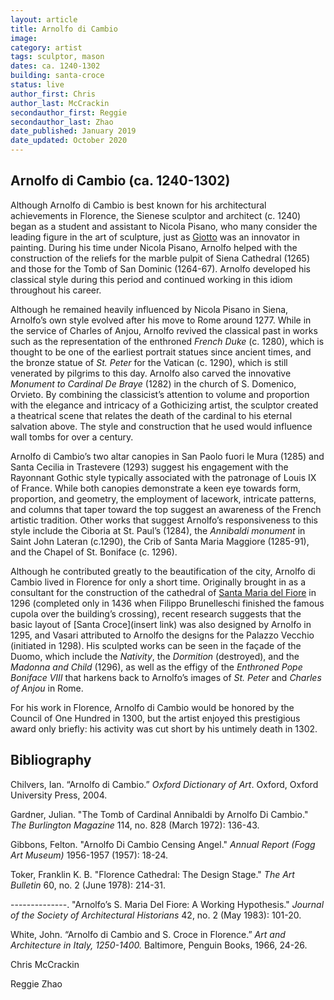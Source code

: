 ```yaml
---
layout: article
title: Arnolfo di Cambio
image:
category: artist
tags: sculptor, mason
dates: ca. 1240-1302
building: santa-croce 
status: live
author_first: Chris
author_last: McCrackin
secondauthor_first: Reggie
secondauthor_last: Zhao
date_published: January 2019
date_updated: October 2020
---
```



## Arnolfo di Cambio (ca. 1240-1302)

Although Arnolfo di Cambio is best known for his architectural achievements in Florence, the Sienese sculptor and architect (c. 1240) began as a student and assistant to Nicola Pisano, who many consider the leading figure in the art of sculpture, just as [Giotto](https://florenceasitwas.wlu.edu/people/giotto-di-bondone.html) was an innovator in painting. During his time under Nicola Pisano, Arnolfo helped with the construction of the reliefs for the marble pulpit of Siena Cathedral (1265) and those for the Tomb of San Dominic (1264-67). Arnolfo developed his classical style during this period and continued working in this idiom throughout his career.

<!-- more -->

Although he remained heavily influenced by Nicola Pisano in Siena, Arnolfo’s own style evolved after his move to Rome around 1277. While in the service of Charles of Anjou, Arnolfo revived the classical past in works such as the representation of the enthroned *French Duke* (c. 1280), which is thought to be one of the earliest portrait statues since ancient times, and the bronze statue of *St. Peter* for the Vatican (c. 1290), which is still venerated by pilgrims to this day. Arnolfo also carved the innovative *Monument to Cardinal De Braye* (1282) in the church of S. Domenico, Orvieto. By combining the classicist’s attention to volume and proportion with the elegance and intricacy of a Gothicizing artist, the sculptor created a theatrical scene that relates the death of the cardinal to his eternal salvation above. The style and construction that he used would influence wall tombs for over a century.

Arnolfo di Cambio’s two altar canopies in San Paolo fuori le Mura (1285) and Santa Cecilia in Trastevere (1293) suggest his engagement with the Rayonnant Gothic style typically associated with the patronage of Louis IX of France. While both canopies demonstrate a keen eye towards form, proportion, and geometry, the employment of lacework, intricate patterns, and columns that taper toward the top suggest an awareness of the French artistic tradition. Other works that suggest Arnolfo’s responsiveness to this style include the Ciboria at St. Paul’s (1284), the *Annibaldi monument* in Saint John Lateran (c.1290), the Crib of Santa Maria Maggiore (1285-91), and the Chapel of St. Boniface (c. 1296).

Although he contributed greatly to the beautification of the city, Arnolfo di Cambio lived in Florence for only a short time. Originally brought in as a consultant for the construction of the cathedral of [Santa Maria del Fiore](https://florenceasitwas.wlu.edu/architecture/santa-maria-del-fiore.html) in 1296 (completed only in 1436 when Filippo Brunelleschi finished the famous cupola over the building’s crossing), recent research suggests that the basic layout of [Santa Croce](insert link) was also designed by Arnolfo in 1295, and Vasari attributed to Arnolfo the designs for the Palazzo Vecchio (initiated in 1298). His sculpted works can be seen in the façade of the Duomo, which include the *Nativity*, the *Dormition* (destroyed), and the *Madonna and Child* (1296), as well as the effigy of the *Enthroned Pope Boniface VIII* that harkens back to Arnolfo’s images of *St. Peter* and *Charles of Anjou* in Rome.

For his work in Florence, Arnolfo di Cambio would be honored by the Council of One Hundred in 1300, but the artist enjoyed this prestigious award only briefly: his activity was cut short by his untimely death in 1302.

## Bibliography

Chilvers, Ian. “Arnolfo di Cambio.” *Oxford Dictionary of Art*. Oxford, Oxford University Press, 2004.

Gardner, Julian. "The Tomb of Cardinal Annibaldi by Arnolfo Di Cambio." *The Burlington Magazine* 114, no. 828 (March 1972): 136-43.

Gibbons, Felton. "Arnolfo Di Cambio Censing Angel." *Annual Report (Fogg Art Museum)* 1956-1957 (1957): 18-24.

Toker, Franklin K. B. "Florence Cathedral: The Design Stage." *The Art Bulletin* 60, no. 2 (June 1978): 214-31.

--------------. "Arnolfo’s S. Maria Del Fiore: A Working Hypothesis." *Journal of the Society of Architectural Historians* 42, no. 2 (May 1983): 101-20.

White, John. “Arnolfo di Cambio and S. Croce in Florence.” *Art and Architecture in Italy, 1250-1400.* Baltimore, Penguin Books, 1966, 24-26.


Chris McCrackin

Reggie Zhao
